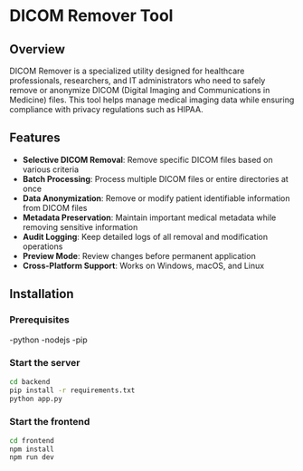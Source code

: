 # DICOM Remover Tool

## Overview
DICOM Remover is a specialized utility designed for healthcare professionals, researchers, and IT administrators who need to safely remove or anonymize DICOM (Digital Imaging and Communications in Medicine) files. This tool helps manage medical imaging data while ensuring compliance with privacy regulations such as HIPAA.

## Features
- **Selective DICOM Removal**: Remove specific DICOM files based on various criteria
- **Batch Processing**: Process multiple DICOM files or entire directories at once
- **Data Anonymization**: Remove or modify patient identifiable information from DICOM files
- **Metadata Preservation**: Maintain important medical metadata while removing sensitive information
- **Audit Logging**: Keep detailed logs of all removal and modification operations
- **Preview Mode**: Review changes before permanent application
- **Cross-Platform Support**: Works on Windows, macOS, and Linux

## Installation

### Prerequisites
-python
-nodejs
-pip

### Start the server
```bash
cd backend
pip install -r requirements.txt
python app.py
```
### Start the frontend
```bash
cd frontend
npm install
npm run dev
```
